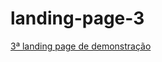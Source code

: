 # landing-page-3
 

<a href="https://lucas-sessi.github.io/lading-page-3/Projeto2.html">3ª  landing page de demonstração<a>
